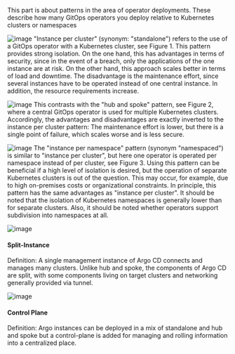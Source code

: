 This part is about patterns in the area of operator deployments. 
These describe how many GitOps operators you deploy relative to Kubernetes clusters or namespaces


![image](https://github.com/user-attachments/assets/1c18eb71-ed9b-4976-a0ad-f95baa8c5b9f)
"Instance per cluster" (synonym: "standalone") refers to the use of a GitOps operator with a Kubernetes cluster,
see Figure 1. This pattern provides strong isolation. On the one hand, this has advantages in terms of security, 
since in the event of a breach, only the applications of the one instance are at risk. On the other hand,
this approach scales better in terms of load and downtime. The disadvantage is the maintenance effort,
since several instances have to be operated instead of one central instance.
In addition, the resource requirements increase.

![image](https://github.com/user-attachments/assets/73f9a3db-77cf-49a0-8994-d5bda08f70e5)
This contrasts with the "hub and spoke" pattern, see Figure 2, where a central GitOps operator is used for multiple Kubernetes clusters. Accordingly, 
the advantages and disadvantages are exactly inverted to the instance per cluster pattern: The maintenance effort is lower,
but there is a single point of failure, which scales worse and is less secure.

![image](https://github.com/user-attachments/assets/3b5d2e7e-6b0d-47f6-bede-88c3173a6ffb)
The "instance per namespace" pattern (synonym "namespaced") is similar to "instance per cluster",
but here one operator is operated per namespace instead of per cluster, 
see Figure 3. Using this pattern can be beneficial if a high level of isolation is desired,
but the operation of separate Kubernetes clusters is out of the question. This may occur, for example, 
due to high on-premises costs or organizational constraints. In principle, 
this pattern has the same advantages as "instance per cluster". 
It should be noted that the isolation of Kubernetes namespaces is generally lower than for separate clusters.
Also, it should be noted whether operators support subdivision into namespaces at all.

![image](https://github.com/user-attachments/assets/4b826159-37f1-44b2-9ec3-149a8f120b36)
#### Split-Instance
Definition: A single management instance of Argo CD connects and manages many clusters. 
Unlike hub and spoke, the components of Argo CD are split,
with some components living on target clusters and networking generally provided via tunnel.


![image](https://github.com/user-attachments/assets/1a3d1064-9f06-4b27-9820-426b24142b20)
#### Control Plane
Definition: Argo instances can be deployed in a mix of standalone and hub and spoke but a control-plane is added for managing and rolling information into a centralized place.
